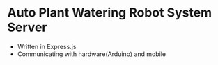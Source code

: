 # Auto Plant Watering Robot System Server
- Written in Express.js
- Communicating with hardware(Arduino) and mobile
